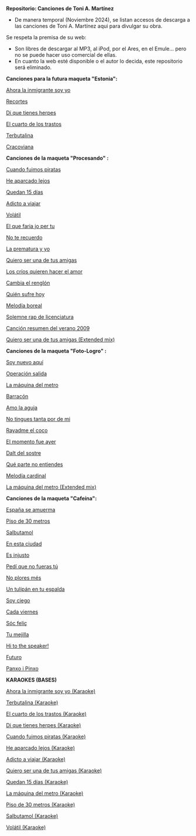 **Repositorio: Canciones de Toni A. Martínez**

  - De manera temporal (Noviembre 2024), se listan accesos de descarga a las canciones de Toni A. Martínez aqui para divulgar su obra.

  Se respeta la premisa de su web:
  
  - Son libres de descargar al MP3, al iPod, por el Ares, en el Emule... pero no se puede hacer uso comercial de ellas.
  - En cuanto la web esté disponible o el autor lo decida, este repositorio será eliminado.


**Canciones para la futura maqueta "Estonia":**

<a href="https://web.archive.org/web/20150221022329/http://toniamartinez.com/descargas/toniamartinezahoralainmigrantesoyyo.zip">Ahora la inmigrante soy yo</a>


<a href="https://web.archive.org/web/20150221032109/http://toniamartinez.com/descargas/toniamartinezrecortes.zip">Recortes</a>


<a href="https://web.archive.org/web/20131206214328/http://www.toniamartinez.com/descargas/toniamartinezdiquetienesherpes.zip">Di que tienes herpes</a>


<a href="https://web.archive.org/web/20150220235246/http://toniamartinez.com/descargas/toniamartinezelcuartodelostrastos.zip">El cuarto de los trastos</a>


<a href="">Terbutalina</a>


<a href="">Cracoviana</a>


**Canciones de la maqueta "Procesando" :**

<a href="https://web.archive.org/web/20070205163821/http://www.toniamartinez.com:80/descargas/toniamartinezsocfelic.zip">Cuando fuimos piratas</a>


<a href="">He aparcado lejos</a>


<a href="">Quedan 15 días</a>


<a href="">Adicto a viajar</a>


<a href="">Volátil</a>


<a href="">El que faria jo per tu</a>


<a href="">No te recuerdo</a>


<a href="">La prematura y yo</a>


<a href="https://web.archive.org/web/20150221044753/http://www.toniamartinez.com/descargas/toniamartinezquieroserunadetusamigas.zip">Quiero ser una de tus amigas</a>


<a href="https://web.archive.org/web/20131022184125/http://www.toniamartinez.com/descargas/toniamartinezloscriosquierenhacerelamor.zip">Los críos quieren hacer el amor</a>


<a href="">Cambia el renglón</a>


<a href="">Quién sufre hoy</a>


<a href="">Melodía boreal</a>


<a href="">Solemne rap de licenciatura</a>


<a href="">Canción resumen del verano 2009</a>


<a href="">Quiero ser una de tus amigas (Extended mix)</a>


**Canciones de la maqueta "Foto-Logro" :**

<a href="">Soy nuevo aquí</a>


<a href="https://web.archive.org/web/20160819113013/http://www.toniamartinez.com/descargas/toniamartinezoperacionsalida.zip">Operación salida</a>


<a href="">La máquina del metro</a>


<a href="">Barracón</a>


<a href="">Amo la aguja</a>


<a href="">No tingues tanta por de mi</a>


<a href="">Rayadme el coco</a>


<a href="">El momento fue ayer</a>


<a href="">Dalt del sostre</a>


<a href="">Qué parte no entiendes</a>


<a href="">Melodía cardinal</a>


<a href="">La máquina del metro (Extended mix)</a>


**Canciones de la maqueta "Cafeína":**

<a href="https://web.archive.org/web/20070804063641/http://toniamartinez.com/descargas/toniamartinezespanaseamuerma.zip">España se amuerma</a>


<a href="https://web.archive.org/web/20070804063401/http://toniamartinez.com/descargas/toniamartinezpiso30metros.zip">Piso de 30 metros</a>


<a href="https://web.archive.org/web/20070804063401/http://toniamartinez.com/descargas/toniamartinezpiso30metros.zip">Salbutamol</a>


<a href="https://web.archive.org/web/20070804062957/http://toniamartinez.com/descargas/toniamartinezenestaciudad.zip">En esta ciudad</a>


<a href="https://web.archive.org/web/20070804063539/http://toniamartinez.com/descargas/toniamartinezesinjusto.zip">Es injusto</a>


<a href="https://web.archive.org/web/20070804063242/http://toniamartinez.com/descargas/toniamartinezpanxoipinxo.zip">Pedí que no fueras tú</a>


<a href="https://web.archive.org/web/20070804063147/http://toniamartinez.com/descargas/toniamartineznoploresmes.zip">No plores més</a>


<a href="https://web.archive.org/web/20070804063123/http://toniamartinez.com/descargas/toniamartineztumejilla.zip">Un tulipán en tu espalda</a>


<a href="https://web.archive.org/web/20070804063511/http://toniamartinez.com/descargas/toniamartinezsoyciego.zip">Soy ciego</a>


<a href="https://web.archive.org/web/20070804063310/http://toniamartinez.com/descargas/toniamartinezcadaviernes.zip">Cada viernes</a>


<a href="https://web.archive.org/web/20070205163821/http://www.toniamartinez.com:80/descargas/toniamartinezsocfelic.zip">Sóc feliç</a>


<a href="https://web.archive.org/web/20070804063123/http://toniamartinez.com/descargas/toniamartineztumejilla.zip">Tu mejilla</a>


<a href="https://web.archive.org/web/20070804062924/http://toniamartinez.com/descargas/toniamartinezhitothespeaker.zip">Hi to the speaker!</a>


<a href="https://web.archive.org/web/20070804063335/http://toniamartinez.com/descargas/toniamartinezfuturo.zip">Futuro</a>


<a href="https://web.archive.org/web/20070804063242/http://toniamartinez.com/descargas/toniamartinezpanxoipinxo.zip">Panxo i Pinxo</a>


**KARAOKES (BASES)**

<a href="https://web.archive.org/web/20160724054542/http://toniamartinez.com/descargas/karaokeahoralainmigrantesoyyo.zip">Ahora la inmigrante soy yo (Karaoke)</a>

<a href="https://web.archive.org/web/20160724054716/http://toniamartinez.com/descargas/karaoketerbutalina.zip">Terbutalina (Karaoke)</a>

<a href="https://web.archive.org/web/20160724054720/http://toniamartinez.com/descargas/karaokediquetienesherpes.zip">El cuarto de los trastos (Karaoke)</a>

<a href="https://web.archive.org/web/20160724054720/http://toniamartinez.com/descargas/karaokediquetienesherpes.zip">Di que tienes herpes (Karaoke)</a>

<a href="https://web.archive.org/web/20160724054729/http://toniamartinez.com/descargas/karaokecuandofuimospiratas.zip">Cuando fuimos piratas (Karaoke)</a>

<a href="https://web.archive.org/web/20160724054732/http://toniamartinez.com/descargas/karaokeheaparcadolejos.zip">He aparcado lejos (Karaoke)</a>

<a href="https://web.archive.org/web/20160724054734/http://toniamartinez.com/descargas/karaokeadictoaviajar.zip">Adicto a viajar (Karaoke)</a>
 
<a href="https://web.archive.org/web/20160724054737/http://toniamartinez.com/descargas/karaokequieroserunadetusamigas.zip">Quiero ser una de tus amigas (Karaoke)</a>

<a href="https://web.archive.org/web/20160724054742/http://toniamartinez.com/descargas/karaokequedan15dias.zip">Quedan 15 días (Karaoke)</a>

<a href="https://web.archive.org/web/20160724054825/http://toniamartinez.com/descargas/karaokelamaquinadelmetro.zip">La máquina del metro (Karaoke)</a>

<a href="https://web.archive.org/web/20160724054815/http://toniamartinez.com/descargas/karaokepisode30metros.zip">Piso de 30 metros (Karaoke)</a>

<a href="https://web.archive.org/web/20160724054812/http://toniamartinez.com/descargas/karaokesalbutamol.zip">Salbutamol (Karaoke)</a>

<a href="https://web.archive.org/web/20160724054811/http://toniamartinez.com/descargas/karaokevolatil.zip">Volátil (Karaoke)</a>
